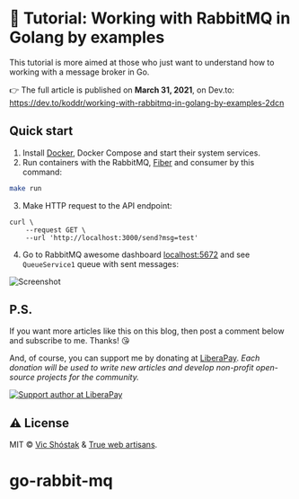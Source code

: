 # 📖 Tutorial: Working with RabbitMQ in Golang by examples

This tutorial is more aimed at those who just want to understand how to working with a message broker in Go.

👉 The full article is published on **March 31, 2021**, on Dev.to: https://dev.to/koddr/working-with-rabbitmq-in-golang-by-examples-2dcn

## Quick start

1. Install [Docker](https://www.docker.com/get-started), Docker Compose and start their system services.
2. Run containers with the RabbitMQ, [Fiber](https://github.com/gofiber/fiber) and consumer by this command:

```bash
make run
```

3. Make HTTP request to the API endpoint:

```console
curl \
    --request GET \
    --url 'http://localhost:3000/send?msg=test'
```

4. Go to RabbitMQ awesome dashboard [localhost:5672](http://localhost:5672) and see `QueueService1` queue with sent messages:

![Screenshot](https://user-images.githubusercontent.com/11155743/113058619-0bec2480-91b7-11eb-9f0f-1102ea69f2fd.png)

## P.S.

If you want more articles like this on this blog, then post a comment below and subscribe to me. Thanks! 😘

And, of course, you can support me by donating at [LiberaPay](https://liberapay.com/koddr/donate). _Each donation will be used to write new articles and develop non-profit open-source projects for the community._

[![Support author at LiberaPay](https://dev-to-uploads.s3.amazonaws.com/uploads/articles/zq8442cqyjq2i1jdeay8.png)](https://liberapay.com/koddr/donate)

## ⚠️ License

MIT &copy; [Vic Shóstak](https://shostak.dev/) & [True web artisans](https://1wa.co/).
# go-rabbit-mq
